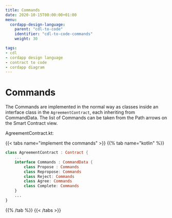 ```yaml
---
title: Commands
date: 2020-10-15T00:00:00+01:00
menu:
  cordapp-design-language:
    parent: "cdl-to-code"
    identifier: "cdl-to-code-commands"
    weight: 30

tags:
- cdl
- cordapp design language
- contract to code
- cordapp diagram
---
```


# Commands

The Commands are implemented in the normal way as classes inside an interface class in the `AgreementContract`, each inheriting from CommandData. The list of Commands can be taken from the Path arrows on the Smart Contract view.

AgreementContract.kt:

{{< tabs name="implement the commands" >}}
{{% tab name="kotlin" %}}
```kotlin
class AgreementContract : Contract {
    ...
    interface Commands : CommandData {
        class Propose : Commands
        class Repropose: Commands
        class Reject: Commands
        class Agree: Commands
        class Complete: Commands
    }
    ...
}
```
{{% /tab %}}
{{< /tabs >}}
